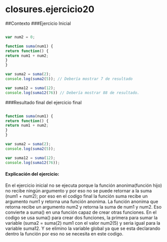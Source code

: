 
# closures.ejercicio20

##Contexto
###Ejercicio Inicial

```javascript

var num2 = 0;

function suma(num1) {
return function() {
return num1 + num2;
}
} 

var suma2 = suma(2);
console.log(suma2(5)); // Debería mostrar 7 de resultado

var suma12 = suma(12);
console.log(suma12(76)) // Debería mostrar 88 de resultado.
```
###Resultado final del ejercicio final 

```javascript

function suma(num1) {
return function() {
return num1 + num2;
}
} 

var suma2 = suma(2);
console.log(suma2(5)); 

var suma12 = suma(12);
console.log(suma12(76));
```

#### Explicación del ejercicio:
En el ejercicio inicial no se ejecuta porque la función anonima(función hijo) no recibe ningún argumento y por eso no se puede retornar a la suma (num1 + num2); por eso en el codigo final la función suma recibe un argumento num1 y retorna una función anonima. La función anonima que retorna recibe un argumento num2 y retorna la suma de num1 y num2. Eso convierte a suma() en una función capaz de crear otras funciones. En el codigo se usa suma() para crear dos funciones, la primera para sumar la variable (suma2 =  suma(2) num1 con el valor num2(5) y seria igual para la variable suma12. Y se elimino la variable global ya que se esta declarando dentro la función por eso no se necesita en este codigo.
